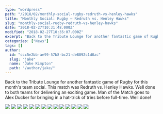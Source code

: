 ```yaml
---
type: "wordpress"
path: "/2018/02/monthly-social-rugby-redruth-vs-henley-hawks"
title: "Monthly Social: Rugby – Redruth vs. Henley Hawks"
slug: "monthly-social-rugby-redruth-vs-henley-hawks"
date: "2018-02-27T10:31:48.000Z"
modified: "2018-02-27T10:35:07.000Z"
excerpt: "Back to the Tribute Lounge for another fantastic game of Rugby for this month’s team social. This match was Redruth vs. Henley Hawks. Well done to both teams for delivering an exciting game. Man of the Match goes to Alex Ducker for bringing in a hat-trick of tries before full-time. Well done!"
categories: ["News"]
tags: []
author:
  id: "ccc5e2bb-ae99-57b8-bc21-de8892c1d0ac"
  slug: "jake"
  name: "Jake Kimpton"
  path: "/author/jake/"
---
```

Back to the Tribute Lounge for another fantastic game of Rugby for this month's team social. This match was Redruth vs. Henley Hawks. Well done to both teams for delivering an exciting game. Man of the Match goes to Alex Ducker for bringing in a hat-trick of tries before full-time. Well done!

![](/wp-content/uploads/2018/02/2018-02-17-13.06.29.jpg)
![](/wp-content/uploads/2018/02/2018-02-17-13.06.57.jpg)
![](/wp-content/uploads/2018/02/2018-02-17-13.19.32.jpg)
![](/wp-content/uploads/2018/02/2018-02-17-13.19.39.jpg)
![](/wp-content/uploads/2018/02/2018-02-17-14.32.33.jpg)
![](/wp-content/uploads/2018/02/2018-02-17-15.04.33.jpg)
![](/wp-content/uploads/2018/02/27858593_10156184811903200_3133325541855995963_n.jpg)
![](/wp-content/uploads/2018/02/27867277_10156184812328200_1798671222998130347_n.jpg)
![](/wp-content/uploads/2018/02/27867747_10156184811778200_3894421082668963701_n.jpg)
![](/wp-content/uploads/2018/02/28055861_10156184811393200_2414425880483266744_n.jpg)
![](/wp-content/uploads/2018/02/28166412_10156184812173200_8029638173656286225_n.jpg)
![](/wp-content/uploads/2018/02/d2dzjyo4yc2sta.cloudfront.jpg)
![](/wp-content/uploads/2018/02/DSCF1005.jpg)
![](/wp-content/uploads/2018/02/DSCF1010.jpg)
